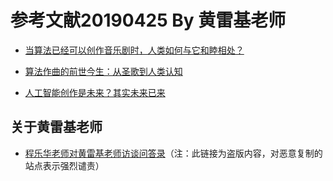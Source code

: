 # 参考文献20190425 By 黄雷基老师

- [当算法已经可以创作音乐剧时，人类如何与它和睦相处？](https://mp.weixin.qq.com/s/PId1EW5RB_aBZOMH1Fwhiw)

- [算法作曲的前世今生：从圣歌到人类认知](https://mp.weixin.qq.com/s/HahmwKRMzkMLCALQxCsM2g)

- [人工智能创作是未来？其实未来已来](https://mp.weixin.qq.com/s/IlLeJTsGajV0FFZXtBBY7Q)

## 关于黄雷基老师

- [程乐华老师对黄雷基老师访谈问答录](http://www.360doc.com/content/17/1008/23/38160698_693341795.shtml)（注：此链接为盗版内容，对恶意复制的站点表示强烈谴责）
